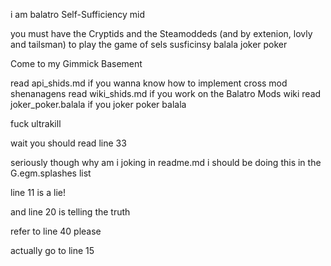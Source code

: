 i am balatro Self-Sufficiency mid

you must have the Cryptids and the Steamoddeds (and by extenion, lovly and tailsman) to play the game of sels susficinsy balala joker poker

Come to my Gimmick Basement

read api_shids.md if you wanna know how to implement cross mod shenanagens
read wiki_shids.md if you work on the Balatro Mods wiki
read joker_poker.balala if you joker poker balala

fuck ultrakill



wait you should read line 33


seriously though why am i joking in readme.md i should be doing this in the G.egm.splashes list

line 11 is a lie!







and line 20 is telling the truth




refer to line 40 please






actually go to line 15